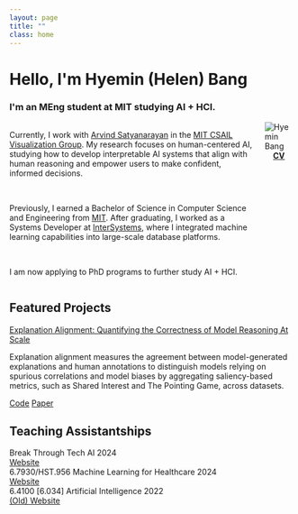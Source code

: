 ```yaml
---
layout: page
title: ""
class: home
---
```


# **Hello, I'm Hyemin (Helen) Bang**
### I'm an MEng student at MIT studying AI + HCI.
<!-- ### This website is under construction.  -->

<div class="columns" markdown="1">

<div class="intro" markdown="1">
<p>Currently, I work with <a href="https://arvindsatya.com/">Arvind Satyanarayan</a> in the <a href="https://vis.csail.mit.edu/">MIT CSAIL Visualization Group</a>. My research focuses on human-centered AI, studying how to develop interpretable AI systems that align with human reasoning and empower users to make confident, informed decisions. </p>
<br >
<p>Previously, I earned a Bachelor of Science in Computer Science and Engineering from <a href="https://mit.edu/">MIT</a>. After graduating, I worked as a Systems Developer at <a href="https://intersystems.com/">InterSystems</a>, where I integrated machine learning capabilities into large-scale database platforms. </p>
<br >
<p>I am now applying to PhD programs to further study AI + HCI.</p>
</div>

<div class="me" markdown="1">

<picture>
  <source srcset='/images/hmbang.webp' type='image/webp' />
  <img
    src='/images/hmbang.jpg'
    alt='Hyemin Bang'>
</picture>


<div style="display: flex; justify-content: center;">
  <div class="link-buttons">
    <a class="button" href="https://drive.google.com/file/d/10CfkCFo01MXuVk6zRN9A-EmL7QRCjUII/view?usp=sharing">
      <div><b>CV</b></div>
    </a>
<!--     <a class="button" href="https://scholar.google.com/citations?user=pQd1HSK5lzEC">
      <div><i class="fa-solid fa-graduation-cap"></i></div>
    </a> -->
    <!-- <a class="button" href="https://github.com/hhybang">
      <div><i class="fa-brands fa-github"></i></div>
    </a> -->
    <a class="button" href="https://www.linkedin.com/in/hyeminbang/">
      <div><i class="fa-brands fa-linkedin-in"></i></div>
    </a>
    <a class="button" href="mailto:{{ site.email }}">
      <div><i class="fa-solid fa-envelope"></i></div>
    </a>
  </div>
</div>

<!-- <a href="mailto:{{ site.email }}">{{ site.email }}</a> -->
</div>
</div>


## Featured Projects
<div class="featured-projects">
    <div class="project">
      <div class="preview-image" style="background-image: url('/images/projects/explanation_alignment.png');"></div>
      <div class="project-content">
        <div class="title"><a href="https://vis.csail.mit.edu/pubs/explanation-alignment/">Explanation Alignment: Quantifying the Correctness of Model Reasoning At Scale</a></div>
        <p>Explanation alignment measures the agreement between model-generated explanations and human annotations to distinguish models relying on spurious correlations and model biases by aggregating saliency-based metrics, such as Shared Interest and The Pointing Game, across datasets.</p>
        <div class="links">
            <a href="https://github.com/mitvis/explanation_alignment"><i class="fa-brands fa-github" aria-hidden="true"></i> Code</a>
            <a href="https://vis.csail.mit.edu/pubs/explanation-alignment.pdf"><i class="fa-file-pdf far" aria-hidden="true"></i> Paper</a>
        </div>
      </div>
    </div>
</div>

## Teaching Assistantships
<div class="featured-teaching">
    <div class="teaching">
      <!-- <div class="preview-image" style="background-image: url('/images/projects/explanation_alignment.png');"></div> -->
      <div class="teaching-content">
        <div class="title">Break Through Tech AI 2024</div>
        <div class="links">
            <a href="https://computing.mit.edu/about/diversity-equity-inclusion/break-through-tech-ai/"><i class="fas fa-link" aria-hidden="true"></i> Website</a>
        </div>
      </div>
    </div>
    <div class="teaching">
      <!-- <div class="preview-image" style="background-image: url('/images/034_photo.png');"></div> -->
      <div class="teaching-content">
        <div class="title">6.7930/HST.956 Machine Learning for Healthcare 2024</div>
        <div class="links">
            <a href="https://mlhcmit.github.io/"><i class="fas fa-link" aria-hidden="true"></i> Website</a>
        </div>
      </div>
    </div>
    <div class="teaching">
      <div class="teaching-content">
        <div class="title">6.4100 [6.034] Artificial Intelligence 2022</div>
        <div class="links">
            <a href="https://ai6034.mit.edu/wiki/index.php?title=Main_Page"><i class="fas fa-link" aria-hidden="true"></i> (Old) Website</a>
        </div>
        <div class="preview-image" style="background-image: url('/images/034_photo.png');"></div>
      </div>
    </div>
</div>
